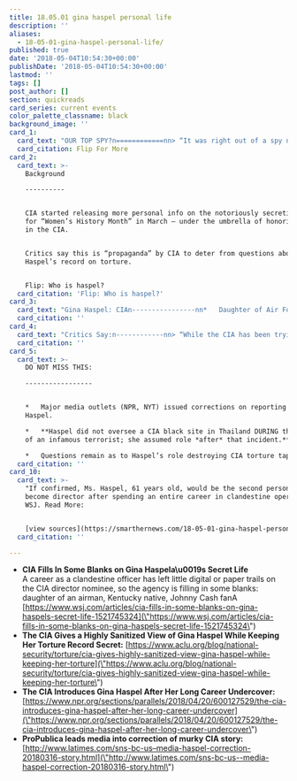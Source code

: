 ```yaml
---
title: 18.05.01 gina haspel personal life
description: ''
aliases:
  - 18-05-01-gina-haspel-personal-life/
published: true
date: '2018-05-04T10:54:30+00:00'
publishDate: '2018-05-04T10:54:30+00:00'
lastmod: ''
tags: []
post_author: []
section: quickreads
card_series: current events
color_palette_classname: black
background_image: ''
card_1:
  card_text: "OUR TOP SPY?n============nn> “It was right out of a spy novel. It really didn’t get any better than that.ax1Dn> n> America finally hears from acting CIA Dir Gina Haspel about her life as a spy. As Fmr. Dir Mike Pompeo works his first full week as Sec. of State, attention shifts to whether or not Congress will confirm Haspel as FIRST female CIA Director.nnFlip For More"
  card_citation: Flip For More
card_2:
  card_text: >-
    Background

    ----------


    CIA started releasing more personal info on the notoriously secretive Haspel
    for “Women’s History Month” in March – under the umbrella of honoring women
    in the CIA.


    Critics say this is “propaganda” by CIA to deter from questions about
    Haspel’s record on torture.


    Flip: Who is haspel?
  card_citation: 'Flip: Who is haspel?'
card_3:
  card_text: "Gina Haspel: CIAn----------------nn*   Daughter of Air Force pilot.n*   Wanted to attend West Point – but couldnax19t (no women at the time).n*   Majored in language/ journalism at University of Louisville.n*   First assignment: Africa.n*   Decorated officer: received award for arrest & imprisonment of two wanted terrorists.n*   61 years old; Not married.n*   Fan of Johnny Cash."
  card_citation: ''
card_4:
  card_text: "Critics Say:n------------nn> “While the CIA has been trying to salvage Gina Haspelax19s rocky nomination to lead the agency with a series ofA gushing tweetsA and by making public only flattering bits of her record, the American people have to reckon with a nominee whose role in torture and the destruction of torture evidence is still shrouded in secrecy.”n> n> Brian Tashman, ACLU (4/27/18)"
  card_citation: ''
card_5:
  card_text: >-
    DO NOT MISS THIS:

    -----------------


    *   Major media outlets (NPR, NYT) issued corrections on reporting re: Gina
    Haspel.

    *   **Haspel did not oversee a CIA black site in Thailand DURING the torture
    of an infamous terrorist; she assumed role *after* that incident.**

    *   Questions remain as to Haspel’s role destroying CIA torture tapes.
  card_citation: ''
card_10:
  card_text: >-
    "If confirmed, Ms. Haspel, 61 years old, would be the second person to
    become director after spending an entire career in clandestine operations."
    WSJ. Read More:


    [view sources](https://smarthernews.com/18-05-01-gina-haspel-personal-life/)
  card_citation: ''

---
```

*   **CIA Fills In Some Blanks on Gina Haspela\\u0019s Secret Life**  
    A career as a clandestine officer has left little digital or paper trails on the CIA director nominee, so the agency is filling in some blanks: daughter of an airman, Kentucky native, Johnny Cash fanA [https://www.wsj.com/articles/cia-fills-in-some-blanks-on-gina-haspels-secret-life-1521745324](\"https://www.wsj.com/articles/cia-fills-in-some-blanks-on-gina-haspels-secret-life-1521745324\")
*   **The CIA Gives a Highly Sanitized View of Gina Haspel While Keeping Her Torture Record Secret:** [https://www.aclu.org/blog/national-security/torture/cia-gives-highly-sanitized-view-gina-haspel-while-keeping-her-torture](\"https://www.aclu.org/blog/national-security/torture/cia-gives-highly-sanitized-view-gina-haspel-while-keeping-her-torture\")
*   **The CIA Introduces Gina Haspel After Her Long Career Undercover:** [https://www.npr.org/sections/parallels/2018/04/20/600127529/the-cia-introduces-gina-haspel-after-her-long-career-undercover](\"https://www.npr.org/sections/parallels/2018/04/20/600127529/the-cia-introduces-gina-haspel-after-her-long-career-undercover\")
*   **ProPublica leads media into correction of murky CIA story:** [http://www.latimes.com/sns-bc-us–media-haspel-correction-20180316-story.html](\"http://www.latimes.com/sns-bc-us--media-haspel-correction-20180316-story.html\")